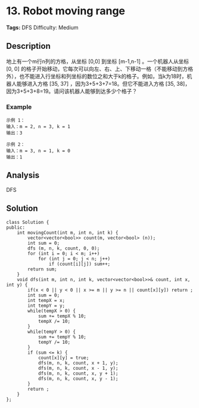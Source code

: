 # 13. Robot moving range
**Tags:** DFS
Difficulty: Medium  
## Description
地上有一个m行n列的方格，从坐标 [0,0] 到坐标 [m-1,n-1] 。一个机器人从坐标 [0, 0] 的格子开始移动，它每次可以向左、右、上、下移动一格（不能移动到方格外），也不能进入行坐标和列坐标的数位之和大于k的格子。例如，当k为18时，机器人能够进入方格 [35, 37] ，因为3+5+3+7=18。但它不能进入方格 [35, 38]，因为3+5+3+8=19。请问该机器人能够到达多少个格子？
### Example
``` 
示例 1：
输入：m = 2, n = 3, k = 1
输出：3

示例 2：
输入：m = 3, n = 1, k = 0
输出：1
```

## Analysis
DFS
  
## Solution
```
class Solution {
public:
    int movingCount(int m, int n, int k) {
        vector<vector<bool>> count(m, vector<bool> (n));
        int sum = 0;
        dfs (m, n, k, count, 0, 0);
        for (int i = 0; i < m; i++)
            for (int j = 0; j < n; j++)
                if (count[i][j]) sum++;
        return sum;
    }
    void dfs(int m, int n, int k, vector<vector<bool>>& count, int x, int y) {
        if(x < 0 || y < 0 || x >= m || y >= n || count[x][y]) return ;
        int sum = 0;
        int tempX = x;
        int tempY = y;
        while(tempX > 0) {
            sum += tempX % 10;
            tempX /= 10;
        }
        while(tempY > 0) {
            sum += tempY % 10;
            tempY /= 10;
        }
        if (sum <= k) {
            count[x][y] = true;
            dfs(m, n, k, count, x + 1, y);
            dfs(m, n, k, count, x - 1, y);
            dfs(m, n, k, count, x, y + 1);
            dfs(m, n, k, count, x, y - 1);
        }
        return ;
    }
};
```
